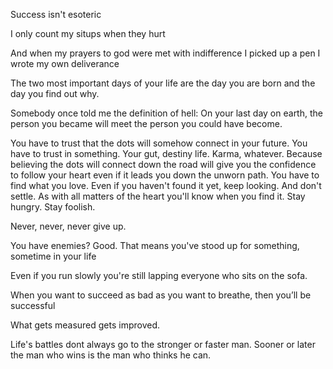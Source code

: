 Success isn't esoteric

I only count my situps when they hurt

And when my prayers to god were met with indifference I picked up a pen I wrote my own deliverance

The two most important days of your life are the day you are born and the day you find out why.

Somebody once told me the definition of hell:
On your last day on earth, the person you became will meet the person you could have become.


You have to trust that the dots will somehow connect in your future. You have to trust in something. Your gut, destiny life.
Karma, whatever. Because believing the dots will connect down the road will give you the confidence to follow your heart even if it leads you down the unworn path. You have to find what you love. Even if you haven't found it yet, keep looking. And don't settle. As with all matters of the heart you'll know when you find it. Stay hungry. Stay foolish.

Never, never, never give up.

You have enemies? Good. That means you've stood up for something, sometime in your life

Even if you run slowly you're still lapping everyone who sits on the sofa.

When you want to succeed as bad as you want to breathe, then you’ll be successful

What gets measured gets improved.

Life's battles dont always go to the stronger or faster man. Sooner or later the man who wins is the man who thinks he can.